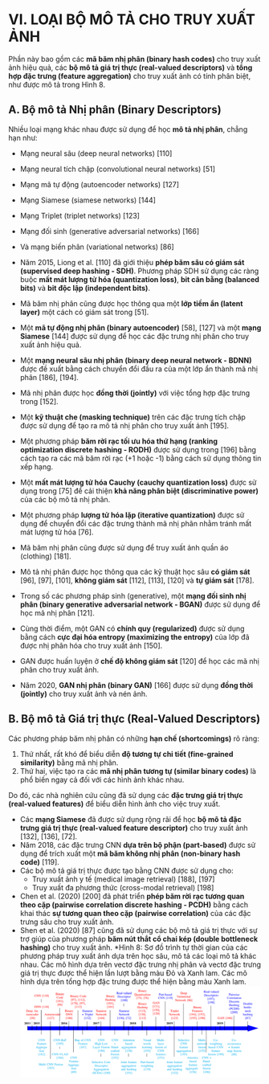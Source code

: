 # VI. LOẠI BỘ MÔ TẢ CHO TRUY XUẤT ẢNH

Phần này bao gồm các **mã băm nhị phân (binary hash codes)** cho truy xuất ảnh hiệu quả, các **bộ mô tả giá trị thực (real-valued descriptors)** và **tổng hợp đặc trưng (feature aggregation)** cho truy xuất ảnh có tính phân biệt, như được mô tả trong Hình 8.

## A. Bộ mô tả Nhị phân (Binary Descriptors)

Nhiều loại mạng khác nhau được sử dụng để học **mô tả nhị phân**, chẳng hạn như:
*   Mạng neural sâu (deep neural networks) [110]
*   Mạng neural tích chập (convolutional neural networks) [51]
*   Mạng mã tự động (autoencoder networks) [127]
*   Mạng Siamese (siamese networks) [144]
*   Mạng Triplet (triplet networks) [123]
*   Mạng đối sinh (generative adversarial networks) [166]
*   Và mạng biến phân (variational networks) [86]

*   Năm 2015, Liong et al. [110] đã giới thiệu **phép băm sâu có giám sát (supervised deep hashing - SDH)**. Phương pháp SDH sử dụng các ràng buộc **mất mát lượng tử hóa (quantization loss)**, **bit cân bằng (balanced bits)** và **bit độc lập (independent bits)**.
*   Mã băm nhị phân cũng được học thông qua một **lớp tiềm ẩn (latent layer)** một cách có giám sát trong [51].
*   Một **mã tự động nhị phân (binary autoencoder)** [58], [127] và một **mạng Siamese** [144] được sử dụng để học các đặc trưng nhị phân cho truy xuất ảnh hiệu quả.
*   Một **mạng neural sâu nhị phân (binary deep neural network - BDNN)** được đề xuất bằng cách chuyển đổi đầu ra của một lớp ẩn thành mã nhị phân [186], [194].
*   Mã nhị phân được học **đồng thời (jointly)** với việc tổng hợp đặc trưng trong [152].
*   Một **kỹ thuật che (masking technique)** trên các đặc trưng tích chập được sử dụng để tạo ra mô tả nhị phân cho truy xuất ảnh [195].
*   Một phương pháp **băm rời rạc tối ưu hóa thứ hạng (ranking optimization discrete hashing - RODH)** được sử dụng trong [196] bằng cách tạo ra các mã băm rời rạc (+1 hoặc -1) bằng cách sử dụng thông tin xếp hạng.
*   Một **mất mát lượng tử hóa Cauchy (cauchy quantization loss)** được sử dụng trong [75] để cải thiện **khả năng phân biệt (discriminative power)** của các bộ mô tả nhị phân.
*   Một phương pháp **lượng tử hóa lặp (iterative quantization)** được sử dụng để chuyển đổi các đặc trưng thành mã nhị phân nhằm tránh mất mát lượng tử hóa [76].
*   Mã băm nhị phân cũng được sử dụng để truy xuất ảnh quần áo (clothing) [181].
*   Mô tả nhị phân được học thông qua các kỹ thuật học sâu **có giám sát** [96], [97], [101], **không giám sát** [112], [113], [120] và **tự giám sát** [178].
*   Trong số các phương pháp sinh (generative), một **mạng đối sinh nhị phân (binary generative adversarial network - BGAN)** được sử dụng để học mã nhị phân [121].
*   Cùng thời điểm, một GAN có **chính quy (regularized)** được sử dụng bằng cách **cực đại hóa entropy (maximizing the entropy)** của lớp đã được nhị phân hóa cho truy xuất ảnh [150].
*   GAN được huấn luyện ở **chế độ không giám sát** [120] để học các mã nhị phân cho truy xuất ảnh.
*   Năm 2020, **GAN nhị phân (binary GAN)** [166] được sử dụng **đồng thời (jointly)** cho truy xuất ảnh và nén ảnh.

## B. Bộ mô tả Giá trị thực (Real-Valued Descriptors)

Các phương pháp băm nhị phân có những **hạn chế (shortcomings)** rõ ràng:
1.  Thứ nhất, rất khó để biểu diễn **độ tương tự chi tiết (fine-grained similarity)** bằng mã nhị phân.
2.  Thứ hai, việc tạo ra các **mã nhị phân tương tự (similar binary codes)** là phổ biến ngay cả đối với các hình ảnh khác nhau.

Do đó, các nhà nghiên cứu cũng đã sử dụng các **đặc trưng giá trị thực (real-valued features)** để biểu diễn hình ảnh cho việc truy xuất.

*   Các **mạng Siamese** đã được sử dụng rộng rãi để học **bộ mô tả đặc trưng giá trị thực (real-valued feature descriptor)** cho truy xuất ảnh [132], [136], [72].
*   Năm 2018, các đặc trưng CNN **dựa trên bộ phận (part-based)** được sử dụng để trích xuất một **mã băm không nhị phân (non-binary hash code)** [119].
*   Các bộ mô tả giá trị thực được tạo bằng CNN được sử dụng cho:
    *   Truy xuất ảnh y tế (medical image retrieval) [188], [197]
    *   Truy xuất đa phương thức (cross-modal retrieval) [198]
*   Chen et al. (2020) [200] đã phát triển **phép băm rời rạc tương quan theo cặp (pairwise correlation discrete hashing - PCDH)** bằng cách khai thác **sự tương quan theo cặp (pairwise correlation)** của các đặc trưng sâu cho truy xuất ảnh.
*   Shen et al. (2020) [87] cũng đã sử dụng các bộ mô tả giá trị thực với sự trợ giúp của phương pháp **băm nút thắt cổ chai kép (double bottleneck hashing)** cho truy xuất ảnh.
*Hình 8: Sơ đồ trình tự thời gian của các phương pháp truy xuất ảnh dựa trên học sâu, mô tả các loại mô tả khác nhau. Các mô hình dựa trên vectơ đặc trưng nhị phân và vectơ đặc trưng giá trị thực được thể hiện lần lượt bằng màu Đỏ và Xanh lam. Các mô hình dựa trên tổng hợp đặc trưng được thể hiện bằng màu Xanh lam.
![fig8](image/a9.png)